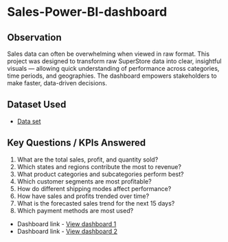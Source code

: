 # Sales-Power-BI-dashboard
## Observation
Sales data can often be overwhelming when viewed in raw format. This project was designed to transform raw SuperStore data into clear, insightful visuals — allowing quick understanding of performance across categories, time periods, and geographies. The dashboard empowers stakeholders to make faster, data-driven decisions.

## Dataset Used
- <a href="https://github.com/Apoorva-Kadureswamy/Sales-Power-BI-dashboard/blob/main/SuperStore_Sales_Dataset.csv">Data set</a>

## Key Questions / KPIs Answered
1.	 What are the total sales, profit, and quantity sold?
2.	 Which states and regions contribute the most to revenue?
3.	 What product categories and subcategories perform best?
4.	 Which customer segments are most profitable?
5.	 How do different shipping modes affect performance?
6.	 How have sales and profits trended over time?
7.	 What is the forecasted sales trend for the next 15 days?
8.	 Which payment methods are most used?

- Dashboard link - <a href= "https://github.com/Apoorva-Kadureswamy/Sales-Power-BI-dashboard/blob/main/Screenshot%20of%20Dashboard%201.jpg"> View dashboard 1</a>
- Dashboard link - <a href= "https://github.com/Apoorva-Kadureswamy/Sales-Power-BI-dashboard/blob/main/Screenshot%20of%20dashboard%202.jpg"> View dashboard 2</a>
